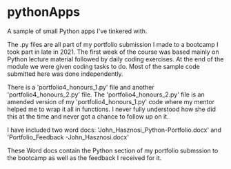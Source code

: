 # pythonApps
A sample of small Python apps I've tinkered with.

The .py files are all part of my portfolio submission I made to a bootcamp I took part in late in 2021.
The first week of the course was based mainly on Python lecture material followed by daily coding exercises.
At the end of the module we were given coding tasks to do. Most of the sample code submitted here was done independently. 

There is a 'portfolio4_honours_1.py' file and another 'portfolio4_honours_2.py' file.
The 'portfolio4_honours_2.py' file is an amended version of my 'portfolio4_honours_1.py' code where my mentor helped me to wrap it all in functions.
I never fully understood how she did this at the time and never got a chance to follow up on it.

I have included two word docs: 'John_Hasznosi_Python-Portfolio.docx' and 'Portfolio_Feedback -John_Hasznosi.docx'

These Word docs contain the Python section of my portfolio submssion to the bootcamp as well as the feedback I received for it.
